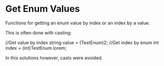 # Get Enum Values

Functions for getting an enum value by index or an index by a value.

This is often done with casting:

  //Get value by index
  string value = (TestEnum)2;
  //Get index by enum
  int index = (int)TestEnum.lorem;

In this solutions however, casts were avoided.
